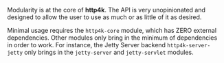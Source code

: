 Modularity is at the core of **http4k**. The API is very unopinionated and designed to allow the user to use as much 
or as little of it as desired. 

Minimal usage requires the `http4k-core` module, which has ZERO external dependencies. Other modules only bring in the 
minimum of dependencies in order to work. For instance, the Jetty Server backend `http4k-server-jetty` only brings in 
the `jetty-server` and `jetty-servlet` modules.